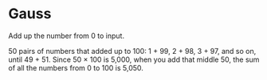 # Gauss
Add up the number from 0 to input.

50 pairs of numbers that added up to 100: 1 + 99, 2 + 98, 3 + 97, and so on, until 49 + 51.
Since 50 × 100 is 5,000, when you add that middle 50, the sum of all the numbers from 0 to 100 is 5,050.
